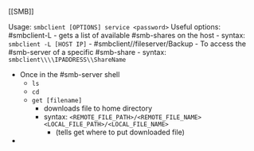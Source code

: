 [[SMB]]

Usage: ``smbclient [OPTIONS] service <password>``
Useful options:
	#smbclient-L
		- gets a list of available #smb-shares  on the host
		- syntax: ``smbclient -L [HOST IP]``
	- #smbclient//fileserver/Backup
		- To access the #smb-server of a specific #smb-share
		- syntax: ``smbclient\\\\IPADDRESS\\ShareName``
- Once in the #smb-server shell
	- ``ls``
	- ``cd`` 
	- ``get [filename]`` 
		- downloads file to home directory
		- syntax: ``<REMOTE_FILE_PATH>/<REMOTE_FILE_NAME> <LOCAL_FILE_PATH>/<LOCAL_FILE_NAME>``
			- (tells get where to put downloaded file)
- 